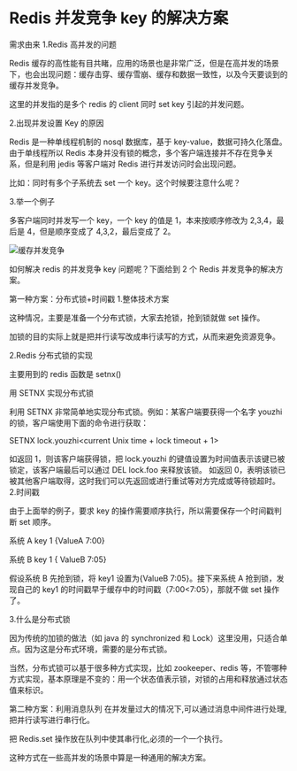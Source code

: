 # Redis 并发竞争 key 的解决方案

需求由来
1.Redis 高并发的问题

Redis 缓存的高性能有目共睹，应用的场景也是非常广泛，但是在高并发的场景下，也会出现问题：缓存击穿、缓存雪崩、缓存和数据一致性，以及今天要谈到的缓存并发竞争。

这里的并发指的是多个 redis 的 client 同时 set key 引起的并发问题。

2.出现并发设置 Key 的原因

Redis 是一种单线程机制的 nosql 数据库，基于 key-value，数据可持久化落盘。由于单线程所以 Redis 本身并没有锁的概念，多个客户端连接并不存在竞争关系，但是利用 jedis 等客户端对 Redis 进行并发访问时会出现问题。

比如：同时有多个子系统去 set 一个 key。这个时候要注意什么呢？

3.举一个例子

多客户端同时并发写一个 key，一个 key 的值是 1，本来按顺序修改为 2,3,4，最后是 4，但是顺序变成了 4,3,2，最后变成了 2。

![缓存并发竞争](../../../imgs/缓存并发竞争.png)

如何解决 redis 的并发竞争 key 问题呢？下面给到 2 个 Redis 并发竞争的解决方案。

第一种方案：分布式锁+时间戳 1.整体技术方案

这种情况，主要是准备一个分布式锁，大家去抢锁，抢到锁就做 set 操作。

加锁的目的实际上就是把并行读写改成串行读写的方式，从而来避免资源竞争。

2.Redis 分布式锁的实现

主要用到的 redis 函数是 setnx()

用 SETNX 实现分布式锁

利用 SETNX 非常简单地实现分布式锁。例如：某客户端要获得一个名字 youzhi 的锁，客户端使用下面的命令进行获取：

SETNX lock.youzhi<current Unix time + lock timeout + 1>

如返回 1，则该客户端获得锁，把 lock.youzhi 的键值设置为时间值表示该键已被锁定，该客户端最后可以通过 DEL lock.foo 来释放该锁。
如返回 0，表明该锁已被其他客户端取得，这时我们可以先返回或进行重试等对方完成或等待锁超时。 2.时间戳

由于上面举的例子，要求 key 的操作需要顺序执行，所以需要保存一个时间戳判断 set 顺序。

系统 A key 1 {ValueA 7:00}

系统 B key 1 { ValueB 7:05}

假设系统 B 先抢到锁，将 key1 设置为{ValueB 7:05}。接下来系统 A 抢到锁，发现自己的 key1 的时间戳早于缓存中的时间戳（7:00<7:05），那就不做 set 操作了。

3.什么是分布式锁

因为传统的加锁的做法（如 java 的 synchronized 和 Lock）这里没用，只适合单点。因为这是分布式环境，需要的是分布式锁。

当然，分布式锁可以基于很多种方式实现，比如 zookeeper、redis 等，不管哪种方式实现，基本原理是不变的：用一个状态值表示锁，对锁的占用和释放通过状态值来标识。

第二种方案：利用消息队列
在并发量过大的情况下,可以通过消息中间件进行处理,把并行读写进行串行化。

把 Redis.set 操作放在队列中使其串行化,必须的一个一个执行。

这种方式在一些高并发的场景中算是一种通用的解决方案。

